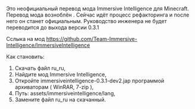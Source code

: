   Это неофициальный перевод мода Immersive Intelligence для Minecraft. 
   Перевод мода возноблён .
   Сейчас идёт процесс рефакторинга и после него он станет официальным.
   Руководство инженера не будет переводится до выхода версии 0.3.1
   
   Сслыка на мод https://github.com/Team-Immersive-Intelligence/ImmersiveIntelligence
   
   Как становить:
   1. Скачать файл ru_ru,
   2. Найдите мод Immersive Intelligence,
   3. Откройте immersiveintelligence-0.3.1-dev2.jap программой архиваторам ( WinRAR, 7-zip ),
   4. Путь: assets/immersiveintelligence/lang,
   5. Замените файл ru_ru на скачанный.
